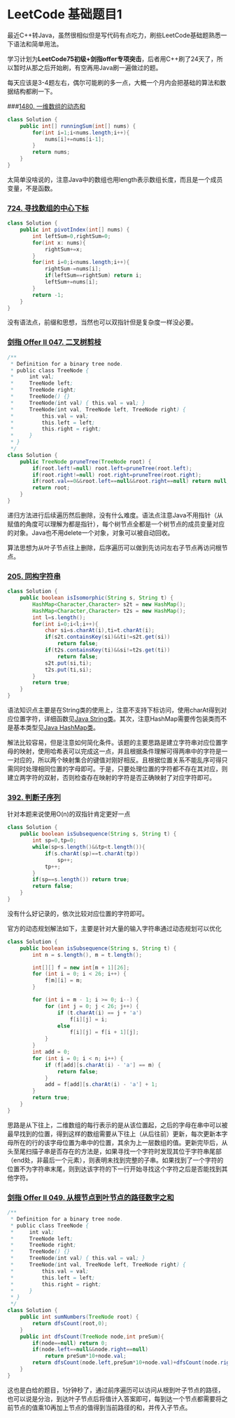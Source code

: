 # LeetCode 基础题目1

最近C++转Java，虽然很相似但是写代码有点吃力，刷些LeetCode基础题熟悉一下语法和简单用法。

学习计划为**LeetCode75初级+剑指offer专项突击**，后者用C++刷了24天了，所以暂时从那之后开始刷，有空再用Java刷一遍做过的题。

每天应该是3-4题左右，偶尔可能刷的多一点，大概一个月内会把基础的算法和数据结构都刷一下。

###[1480. 一维数组的动态和](https://leetcode.cn/problems/running-sum-of-1d-array/)

```java
class Solution {
    public int[] runningSum(int[] nums) {
        for(int i=1;i<nums.length;i++){
            nums[i]+=nums[i-1];
        }
        return nums;
    }
}
```

太简单没啥说的，注意Java中的数组也用length表示数组长度，而且是一个成员变量，不是函数。



### [724. 寻找数组的中心下标](https://leetcode.cn/problems/find-pivot-index/)

```java
class Solution {
    public int pivotIndex(int[] nums) {
        int leftSum=0,rightSum=0;
        for(int x: nums){
            rightSum+=x;
        }
        for(int i=0;i<nums.length;i++){
            rightSum-=nums[i];
            if(leftSum==rightSum) return i;
            leftSum+=nums[i];
        }
        return -1;
    }
}
```

没有语法点，前缀和思想，当然也可以双指针但是复杂度一样没必要。



### [剑指 Offer II 047. 二叉树剪枝](https://leetcode.cn/problems/pOCWxh/)

```java
/**
 * Definition for a binary tree node.
 * public class TreeNode {
 *     int val;
 *     TreeNode left;
 *     TreeNode right;
 *     TreeNode() {}
 *     TreeNode(int val) { this.val = val; }
 *     TreeNode(int val, TreeNode left, TreeNode right) {
 *         this.val = val;
 *         this.left = left;
 *         this.right = right;
 *     }
 * }
 */
class Solution {
    public TreeNode pruneTree(TreeNode root) {
        if(root.left!=null) root.left=pruneTree(root.left);
        if(root.right!=null) root.right=pruneTree(root.right);
        if(root.val==0&&root.left==null&&root.right==null) return null;
        return root;
    }
}
```

递归方法进行后续遍历然后删除，没有什么难度。语法点注意Java不用指针（从赋值的角度可以理解为都是指针），每个树节点全都是一个树节点的成员变量对应的对象。Java也不用delete一个对象，对象可以被自动回收。

算法思想为从叶子节点往上删除，后序遍历可以做到先访问左右子节点再访问根节点。

### [205. 同构字符串](https://leetcode.cn/problems/isomorphic-strings/description/)

```java
class Solution {
    public boolean isIsomorphic(String s, String t) {
        HashMap<Character,Character> s2t = new HashMap();
        HashMap<Character,Character> t2s = new HashMap();
        int l=s.length();
        for(int i=0;i<l;i++){
            char si=s.charAt(i),ti=t.charAt(i);
            if(s2t.containsKey(si)&&ti!=s2t.get(si))
                return false;
            if(t2s.containsKey(ti)&&si!=t2s.get(ti))
                return false;
            s2t.put(si,ti);
            t2s.put(ti,si);
        }
        return true;
    }
}
```

语法知识点主要是在String类的使用上，注意不支持下标访问，使用charAt得到对应位置字符，详细函数见[Java String类](https://www.runoob.com/java/java-string.html)。其次，注意HashMap需要传包装类而不是基本类型见[Java HashMap类](https://www.runoob.com/java/java-hashmap.html)。

解法比较容易，但是注意如何简化条件。该题的主要思路是建立字符串对应位置字母的映射，使用哈希表可以完成这一点，并且根据条件理解可得两串中的字符是一一对应的，所以两个映射集合的键值对刚好相反。且根据位置关系不能乱序可得只需同时处理相同位置的字母即可。于是，只要处理位置的字符都不存在其对应，则建立两字符的双射，否则检查存在映射的字符是否正确映射了对应字符即可。

### [392. 判断子序列](https://leetcode.cn/problems/is-subsequence/)

针对本题来说使用O(n)的双指针肯定更好一点

```java
class Solution {
    public boolean isSubsequence(String s, String t) {
        int sp=0,tp=0;
        while(sp<s.length()&&tp<t.length()){
            if(s.charAt(sp)==t.charAt(tp))
                sp++;
            tp++;
        }
        if(sp==s.length()) return true;
        return false;
    }
}
```

没有什么好记录的，依次比较对应位置的字符即可。

官方的动态规划解法如下，主要是针对大量的输入字符串通过动态规划可以优化

```java
class Solution {
    public boolean isSubsequence(String s, String t) {
        int n = s.length(), m = t.length();

        int[][] f = new int[m + 1][26];
        for (int i = 0; i < 26; i++) {
            f[m][i] = m;
        }

        for (int i = m - 1; i >= 0; i--) {
            for (int j = 0; j < 26; j++) {
                if (t.charAt(i) == j + 'a')
                    f[i][j] = i;
                else
                    f[i][j] = f[i + 1][j];
            }
        }
        int add = 0;
        for (int i = 0; i < n; i++) {
            if (f[add][s.charAt(i) - 'a'] == m) {
                return false;
            }
            add = f[add][s.charAt(i) - 'a'] + 1;
        }
        return true;
    }
}

```

思路是从下往上，二维数组的每行表示的是从该位置起，之后的字母在串中可以被最早找到的位置，得到这样的数组需要从下往上（从后往前）更新，每次更新本字母所在的行的该字母位置为串中的位置，其余为上一层数组的值。更新完毕后，从头至尾扫描子串是否存在的方法是，如果寻找一个字符时发现其位于字符串尾部（end处，非最后一个元素），则表明未找到完整的子串。如果找到了一个字符的位置不为字符串末尾，则到达该字符的下一行开始寻找这个字符之后是否能找到其他字符。

### [剑指 Offer II 049. 从根节点到叶节点的路径数字之和](https://leetcode.cn/problems/3Etpl5/)

```java
/**
 * Definition for a binary tree node.
 * public class TreeNode {
 *     int val;
 *     TreeNode left;
 *     TreeNode right;
 *     TreeNode() {}
 *     TreeNode(int val) { this.val = val; }
 *     TreeNode(int val, TreeNode left, TreeNode right) {
 *         this.val = val;
 *         this.left = left;
 *         this.right = right;
 *     }
 * }
 */
class Solution {
    public int sumNumbers(TreeNode root) {
        return dfsCount(root,0);
    }
    public int dfsCount(TreeNode node,int preSum){
        if(node==null) return 0;
        if(node.left==null&&node.right==null) 
            return preSum*10+node.val;
        return dfsCount(node.left,preSum*10+node.val)+dfsCount(node.right,preSum*10+node.val);
    }
}
```

这也是白给的题目，1分钟秒了，通过前序遍历可以访问从根到叶子节点的路径，也可以说是分治，到达叶子节点后将值计入答案即可，每到达一个节点都需要将之前节点的值乘10再加上节点的值得到当前路径的和，并传入子节点。